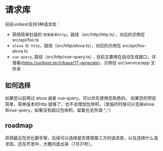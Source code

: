 # 请求库

目前unibest支持3种请求库：
- 菲鸽简单封装的 `简单版本http`，路径（src/http/http.ts），对应的示例在 src/api/foo.ts
- `alova 的 http`，路径（src/http/alova.ts），对应的示例在 src/api/foo-alova.ts
- `vue-query`, 路径（src/http/vue-query.ts）, 目前主要用在自动生成接口，详情看(https://unibest.tech/base/17-generate)，示例在 src/service/app 文件夹

## 如何选择
如果您以前用过 alova 或者 vue-query，可以优先使用您熟悉的。
如果您的项目简单，简单版本的http 就够了，也不会增加包体积。（发版的时候可以去掉alova和vue-query，如果没有超过包体积，留着也无所谓 ^_^）

## roadmap
菲鸽最近在优化脚手架，后续可以选择是否使用第三方的请求库，以及选择什么请求库。还在开发中，大概月底出来（7月31号）。